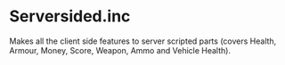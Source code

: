 # Serversided.inc
Makes all the client side features to server scripted parts (covers Health, Armour, Money, Score, Weapon, Ammo and Vehicle Health).
